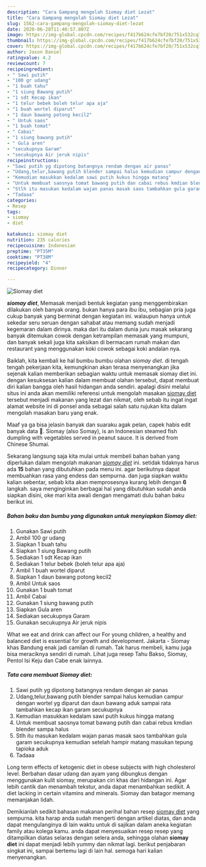```yaml
---
description: "Cara Gampang mengolah Siomay diet Lezat"
title: "Cara Gampang mengolah Siomay diet Lezat"
slug: 1562-cara-gampang-mengolah-siomay-diet-lezat
date: 2020-06-28T11:40:57.807Z
image: https://img-global.cpcdn.com/recipes/f417b624cfe7bf20/751x532cq70/siomay-diet-foto-resep-utama.jpg
thumbnail: https://img-global.cpcdn.com/recipes/f417b624cfe7bf20/751x532cq70/siomay-diet-foto-resep-utama.jpg
cover: https://img-global.cpcdn.com/recipes/f417b624cfe7bf20/751x532cq70/siomay-diet-foto-resep-utama.jpg
author: Jason Daniel
ratingvalue: 4.2
reviewcount: 7
recipeingredient:
- " Sawi putih"
- "100 gr udang"
- "1 buah tahu"
- "1 siung Bawang putih"
- "1 sdt Kecap ikan"
- "1 telur bebek boleh telur apa aja"
- "1 buah wortel diparut"
- "1 daun bawang potong kecil2"
- " Untuk saos"
- "1 buah tomat"
- " Cabai"
- "1 siung bawang putih"
- " Gula aren"
- "secukupnya Garam"
- "secukupnya Air jeruk nipis"
recipeinstructions:
- "Sawi putih yg dipotong batangnya rendam dengan air panas"
- "Udang,telur,bawang putih blender sampai halus kemudian campur dengan wortel yg diparut dan daun bawang aduk sampai rata tambahkan kecap ikan garam secukupnya"
- "Kemudian masukkan kedalam sawi putih kukus hingga matang"
- "Untuk membuat saosnya tomat bawang putih dan cabai rebus kmdian blender sampa halus"
- "Stlh itu masukan kedalam wajan panas masak saos tambahkan gula garam secukupnya kemudian setelah hampir matang masukan tepung tapioka aduk"
- "Tadaaa"
categories:
- Resep
tags:
- siomay
- diet

katakunci: siomay diet 
nutrition: 235 calories
recipecuisine: Indonesian
preptime: "PT35M"
cooktime: "PT38M"
recipeyield: "4"
recipecategory: Dinner

---
```



![Siomay diet](https://img-global.cpcdn.com/recipes/f417b624cfe7bf20/751x532cq70/siomay-diet-foto-resep-utama.jpg)

<b><i>siomay diet</i></b>, Memasak menjadi bentuk kegiatan yang menggembirakan dilakukan oleh banyak orang. bukan hanya para ibu ibu, sebagian pria juga cukup banyak yang berminat dengan kegiatan ini. walaupun hanya untuk sekedar seru seruan dengan sahabat atau memang sudah menjadi kegemaran dalam dirinya. maka dari itu dalam dunia juru masak sekarang banyak ditemukan cowok dengan ketrampilan memasak yang mumpuni, dan banyak sekali juga kita saksikan di bermacam rumah makan dan restaurant yang menggunakan koki cowok sebagai koki andalan nya.

Baiklah, kita kembali ke hal bumbu bumbu olahan <i>siomay diet</i>. di tengah tengah pekerjaan kita, kemungkinan akan terasa menyenangkan jika sejenak kalian memberikan sebagian waktu untuk memasak siomay diet ini. dengan kesuksesan kalian dalam membuat olahan tersebut, dapat membuat diri kalian bangga oleh hasil hidangan anda sendiri. apalagi disini melalui situs ini anda akan memiliki referensi untuk mengolah masakan <u>siomay diet</u> tersebut menjadi makanan yang lezat dan nikmat, oleh sebab itu ingat ingat alamat website ini di ponsel anda sebagai salah satu rujukan kita dalam mengolah masakan baru yang enak.

Maaf ya ga bisa jelasin banyak dan suaraku agak pelan, capek habis edit banyak data 🙈. Siomay (also Somay), is an Indonesian steamed fish dumpling with vegetables served in peanut sauce. It is derived from Chinese Shumai.


Sekarang langsung saja kita mulai untuk membeli bahan bahan yang diperlukan dalam mengolah makanan <u><i>siomay diet</i></u> ini. setidak tidaknya harus ada <b>15</b> bahan yang dibutuhkan pada menu ini. agar berikutnya dapat membuahkan rasa yang endess dan sempurna. dan juga siapkan waktu kalian sebentar, sebab kita akan memprosesnya kurang lebih dengan <b>6</b> langkah. saya menginginkan berbagai hal yang dibutuhkan sudah anda siapkan disini, oke mari kita awali dengan mengamati dulu bahan baku berikut ini.

<!--inarticleads1-->

##### Bahan baku dan bumbu yang digunakan untuk menyiapkan Siomay diet:

1. Gunakan  Sawi putih
1. Ambil 100 gr udang
1. Siapkan 1 buah tahu
1. Siapkan 1 siung Bawang putih
1. Sediakan 1 sdt Kecap ikan
1. Sediakan 1 telur bebek (boleh telur apa aja)
1. Ambil 1 buah wortel diparut
1. Siapkan 1 daun bawang potong kecil2
1. Ambil  Untuk saos
1. Gunakan 1 buah tomat
1. Ambil  Cabai
1. Gunakan 1 siung bawang putih
1. Siapkan  Gula aren
1. Sediakan secukupnya Garam
1. Gunakan secukupnya Air jeruk nipis


What we eat and drink can affect our For young children, a healthy and balanced diet is essential for growth and development. Jakarta - Siomay khas Bandung enak jadi camilan di rumah. Tak harus membeli, kamu juga bisa meraciknya sendiri di rumah. Lihat juga resep Tahu Bakso, Siomay, Pentol Isi Keju dan Cabe enak lainnya. 

<!--inarticleads2-->

##### Tata cara membuat Siomay diet:

1. Sawi putih yg dipotong batangnya rendam dengan air panas
1. Udang,telur,bawang putih blender sampai halus kemudian campur dengan wortel yg diparut dan daun bawang aduk sampai rata tambahkan kecap ikan garam secukupnya
1. Kemudian masukkan kedalam sawi putih kukus hingga matang
1. Untuk membuat saosnya tomat bawang putih dan cabai rebus kmdian blender sampa halus
1. Stlh itu masukan kedalam wajan panas masak saos tambahkan gula garam secukupnya kemudian setelah hampir matang masukan tepung tapioka aduk
1. Tadaaa


Long term effects of ketogenic diet in obese subjects with high cholesterol level. Berbahan dasar udang dan ayam yang dibungkus dengan menggunakan kulit siomay, merupakan ciri khas dari hidangan ini. Agar lebih cantik dan menambah tekstur, anda dapat menambahkan sedikit. A diet lacking in certain vitamins and minerals. Siomay dan batagor memang memanjakan lidah. 

Demikianlah sedikit bahasan makanan perihal bahan resep <u>siomay diet</u> yang sempurna. kita harap anda sudah mengerti dengan artikel diatas, dan anda dapat mengulanginya di lain waktu untuk di sajikan dalam aneka kegiatan family atau kolega kamu. anda dapat menyesuaikan resep resep yang ditampilkan diatas selaras dengan selera anda, sehingga olahan <b>siomay diet</b> ini dapat menjadi lebih yummy dan nikmat lagi. berikut penjabaran singkat ini, sampai bertemu lagi di lain hal. semoga hari kalian menyenangkan.
